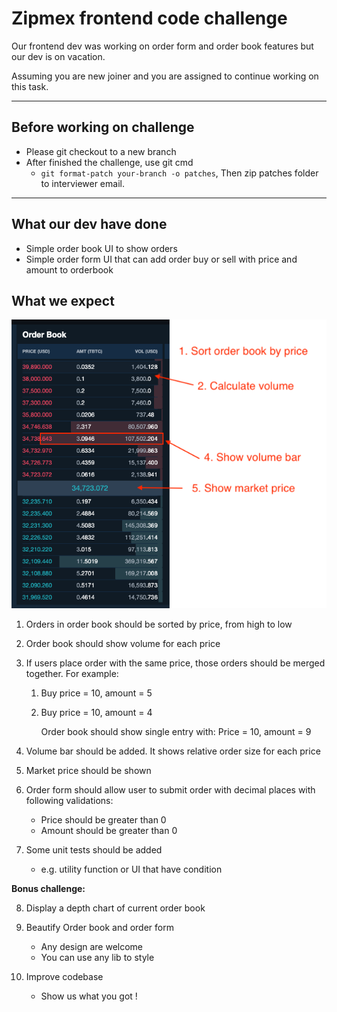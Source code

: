 # Zipmex frontend code challenge

Our frontend dev was working on order form and order book features but our dev is on vacation.

Assuming you are new joiner and you are assigned to continue working on this task.

---

## Before working on challenge

- Please git checkout to a new branch
- After finished the challenge, use git cmd
  - `git format-patch your-branch -o patches`, Then zip patches folder to interviewer email.

---

## What our dev have done

- Simple order book UI to show orders
- Simple order form UI that can add order buy or sell with price and amount to orderbook

## What we expect

![Order book](./orderbook.png)

1. Orders in order book should be sorted by price, from high to low
2. Order book should show volume for each price
3. If users place order with the same price, those orders should be merged together. For example:

   1. Buy price = 10, amount = 5
   2. Buy price = 10, amount = 4

      Order book should show single entry with:
      Price = 10, amount = 9

4. Volume bar should be added. It shows relative order size for each price
5. Market price should be shown
6. Order form should allow user to submit order with decimal places with following validations:
   - Price should be greater than 0
   - Amount should be greater than 0
7. Some unit tests should be added
   - e.g. utility function or UI that have condition

**Bonus challenge:**

8. Display a depth chart of current order book
9. Beautify Order book and order form

   - Any design are welcome
   - You can use any lib to style

10. Improve codebase
    - Show us what you got !
